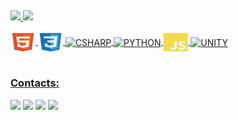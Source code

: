 ## 

 <div>
   <a href="https://github.com/smoke-m-oo-n">
   <img height="180em" src="https://github-readme-stats.vercel.app/api?username=smoke-m-oo-n&show_icons=true&theme=vision-friendly-dark&include_all_commits=true&count_private=true"/>
   <img height="180em" src="https://github-readme-stats.vercel.app/api/top-langs/?username=smoke-m-oo-n&layout=compact&langs_count=6&theme=vision-friendly-dark"/>
</div>
    
<div style="display: inline_block"><br>
  <img align="center" alt="HTML" height="30" width="40" src="https://raw.githubusercontent.com/devicons/devicon/master/icons/html5/html5-original.svg">
  <img align="center" alt="CSS" height="30" width="40" src="https://raw.githubusercontent.com/devicons/devicon/master/icons/css3/css3-original.svg">
  <img align="center" alt="CSHARP" height="30" width="40" src="https://cdn.jsdelivr.net/gh/devicons/devicon@latest/icons/csharp/csharp-original.svg" />
  <img align="center" alt="PYTHON" height="30" width="40" src="https://cdn.jsdelivr.net/gh/devicons/devicon@latest/icons/python/python-plain.svg" />
  <img align="center" alt="Js" height="30" width="40" src="https://raw.githubusercontent.com/devicons/devicon/master/icons/javascript/javascript-plain.svg">
  <img align="center" alt="UNITY" height="30" width="40" src="https://cdn.jsdelivr.net/gh/devicons/devicon@latest/icons/unity/unity-original.svg" />
  </div>
 
<br>
 
### Contacts:
 
<div> 
  <a href="https://www.instagram.com/kkoi.15" target="_blank"><img src="https://img.shields.io/badge/-Instagram-%23333?style=for-the-badge&logo=instagram&logoColor=yellow" target="_blank"></a>
  <a href="www.linkedin.com/in/kaykyfpoliveira" target="_blank"><img src="https://img.shields.io/badge/-LinkedIn-%23333?style=for-the-badge&logo=linkedin&logoColor=yellow" target="_blank"></a>
  <a href="https://x.com/smoke_moooon" target="_blank"><img src="https://img.shields.io/badge/-Twitter-%23333?style=for-the-badge&logo=X&logoColor=yellow" target="_blank"></a>
  <a href = "mailto:kaykyfernandop@gmail.com"><img src="https://img.shields.io/badge/-Gmail-%23333?style=for-the-badge&logo=gmail&logoColor=yellow" target="_blank"></a>
</div>
